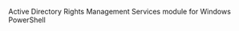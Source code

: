 <Token xmlns:xlink="http://www.w3.org/1999/xlink">Active Directory Rights Management Services module for Windows PowerShell</Token>
